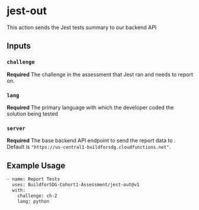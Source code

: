 # jest-out
This action sends the Jest tests summary to our backend API

## Inputs

### `challenge`

**Required** The challenge in the assessment that Jest ran and needs to report on.

### `lang`

**Required** The primary language with which the developer coded the solution being tested

### `server`

**Required** The base backend API endpoint to send the report data to . Default is `"https://us-central1-buildforsdg.cloudfunctions.net"`.

## Example Usage

```bash
- name: Report Tests
  uses: BuildforSDG-Cohort1-Assessment/jest-out@v1
  with:
    challenge: ch-2
    lang: python
```

